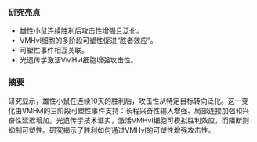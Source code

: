 ### 研究亮点
- 雄性小鼠连续胜利后攻击性增强且泛化。
- VMHvl细胞的多阶段可塑性促进“胜者效应”。
- 可塑性事件相互关联。
- 光遗传学激活VMHvl细胞增强攻击性。

### 摘要
研究显示，雄性小鼠在连续10天的胜利后，攻击性从特定目标转向泛化。这一变化由VMHvl的三阶段可塑性事件支持：长程兴奋性输入增强、局部连接加强和兴奋性延迟增加。光遗传学技术证实，激活VMHvl细胞可模拟胜利效应，而阻断则抑制可塑性。研究揭示了胜利如何通过VMHvl的可塑性增强攻击性。

